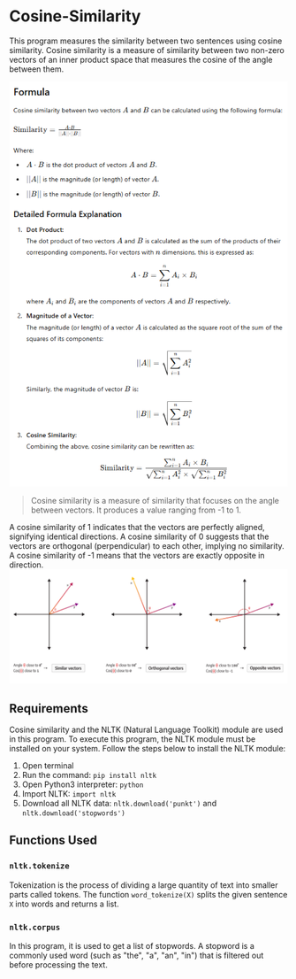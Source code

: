 # Cosine-Similarity

This program measures the similarity between two sentences using cosine similarity. Cosine similarity is a measure of similarity between two non-zero vectors of an inner product space that measures the cosine of the angle between them.


![cosine similarity formula](img/cosine-similarity-formula.png)

> Cosine similarity is a measure of similarity that focuses on the angle between vectors. It produces a value ranging from -1 to 1.

A cosine similarity of 1 indicates that the vectors are perfectly aligned, signifying identical directions.
A cosine similarity of 0 suggests that the vectors are orthogonal (perpendicular) to each other, implying no similarity.
A cosine similarity of -1 means that the vectors are exactly opposite in direction.
![cosine similarity cases](img/cosine-similarity-cases.png)

## Requirements

Cosine similarity and the NLTK (Natural Language Toolkit) module are used in this program. To execute this program, the NLTK module must be installed on your system. Follow the steps below to install the NLTK module:

1. Open terminal 
2. Run the command: `pip install nltk`
3. Open Python3 interpreter: `python`
4. Import NLTK: `import nltk`
5. Download all NLTK data: `nltk.download('punkt')` and `nltk.download('stopwords')`

## Functions Used

### `nltk.tokenize`
Tokenization is the process of dividing a large quantity of text into smaller parts called tokens. The function `word_tokenize(X)` splits the given sentence `X` into words and returns a list.

### `nltk.corpus`
In this program, it is used to get a list of stopwords. A stopword is a commonly used word (such as "the", "a", "an", "in") that is filtered out before processing the text.

